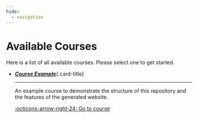 ```yaml
---
hide:
  - navigation
---
```


# Available Courses

Here is a list of all available courses. Please select one to get started.

<div class="grid cards" markdown>

-   [___Course Example___](../en/course-example/){.card-title}

    ---
    An example course to demonstrate the structure of this repository and the features of the generated website.

    [:octicons-arrow-right-24: Go to course](../en/course-example/)

</div>
